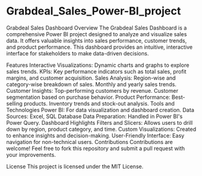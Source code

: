 # Grabdeal_Sales_Power-BI_project
Grabdeal Sales Dashboard
Overview
The Grabdeal Sales Dashboard is a comprehensive Power BI project designed to analyze and visualize sales data. It offers valuable insights into sales performance, customer trends, and product performance. This dashboard provides an intuitive, interactive interface for stakeholders to make data-driven decisions.

Features
Interactive Visualizations: Dynamic charts and graphs to explore sales trends.
KPIs: Key performance indicators such as total sales, profit margins, and customer acquisition.
Sales Analysis:
Region-wise and category-wise breakdown of sales.
Monthly and yearly sales trends.
Customer Insights:
Top-performing customers by revenue.
Customer segmentation based on purchase behavior.
Product Performance:
Best-selling products.
Inventory trends and stock-out analysis.
Tools and Technologies
Power BI: For data visualization and dashboard creation.
Data Sources:  Excel, SQL Database
Data Preparation: Handled in Power BI's Power Query.
Dashboard Highlights
Filters and Slicers: Allows users to drill down by region, product category, and time.
Custom Visualizations: Created to enhance insights and decision-making.
User-Friendly Interface: Easy navigation for non-technical users.
Contributions
Contributions are welcome! Feel free to fork this repository and submit a pull request with your improvements.

License
This project is licensed under the MIT License.
